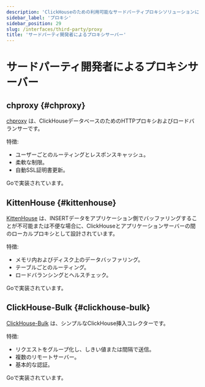 ```yaml
---
description: 'ClickHouseのための利用可能なサードパーティプロキシソリューションについて説明します'
sidebar_label: 'プロキシ'
sidebar_position: 29
slug: /interfaces/third-party/proxy
title: 'サードパーティ開発者によるプロキシサーバー'
---
```



# サードパーティ開発者によるプロキシサーバー

## chproxy {#chproxy}

[chproxy](https://github.com/Vertamedia/chproxy) は、ClickHouseデータベースのためのHTTPプロキシおよびロードバランサーです。

特徴:

- ユーザーごとのルーティングとレスポンスキャッシュ。
- 柔軟な制限。
- 自動SSL証明書更新。

Goで実装されています。

## KittenHouse {#kittenhouse}

[KittenHouse](https://github.com/VKCOM/kittenhouse) は、INSERTデータをアプリケーション側でバッファリングすることが不可能または不便な場合に、ClickHouseとアプリケーションサーバーの間のローカルプロキシとして設計されています。

特徴:

- メモリ内およびディスク上のデータバッファリング。
- テーブルごとのルーティング。
- ロードバランシングとヘルスチェック。

Goで実装されています。

## ClickHouse-Bulk {#clickhouse-bulk}

[ClickHouse-Bulk](https://github.com/nikepan/clickhouse-bulk) は、シンプルなClickHouse挿入コレクターです。

特徴:

- リクエストをグループ化し、しきい値または間隔で送信。
- 複数のリモートサーバー。
- 基本的な認証。

Goで実装されています。
